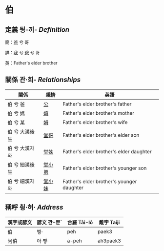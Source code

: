 # 伯
## 定義 딍-끼- _Definition_
簡：[爸](member2.md) 兮 哥

詳：[我](member1.md) 兮 [爸](member2.md) 兮 哥

英：Father's elder brother

## 關係 관·희- _Relationships_

關係 | 親情 | 英語
--- | --- | --- 
伯 兮 爸 | [公](member8.md) | Father's elder brother's father
伯 兮 媽 | [嫲](member9.md) | Father's elder brother's mother
伯 兮 某 | [姆](member33.md) | Father's elder brother's wife
伯 兮 大漢後生 | [堂哥](member35.md) | Father's elder brother's elder son
伯 兮 大漢자와 | [堂姊](member36.md) | Father's elder brother's elder daughter
伯 兮 細漢後生 | [堂小弟](member37.md) | Father's elder brother's younger son
伯 兮 細漢자와 | [堂小妹](member38.md) | Father's elder brother's younger daughter


## 稱呼 칑·허· _Address_

漢字或諺文 | 諺文 깐-뿐ˆ | 台羅 Tâi-lô | 戴字 Taiji
--- | --- | --- | --- 
伯 | 벻· | peh | paek3 
阿伯 | 아·벻· | a-peh | ah3paek3 
